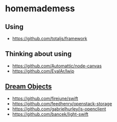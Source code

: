 homemademess
====================

Using
---------------------

+  https://github.com/totaljs/framework

Thinking about using
---------------------

+  https://github.com/Automattic/node-canvas
+  https://github.com/EyalAr/lwip

[Dream Objects](http://wiki.dreamhost.com/DreamObjects_Overview)
---------------------
+  https://github.com/firejune/swift
+  https://github.com/feedhenry/openstack-storage
+  https://github.com/gabrielhurley/js-openclient
+  https://github.com/bancek/light-swift
